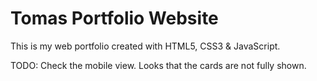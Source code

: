 # Tomas Portfolio Website

This is my web portfolio created with HTML5, CSS3 & JavaScript.

TODO: Check the mobile view. Looks that the cards are not fully shown.
